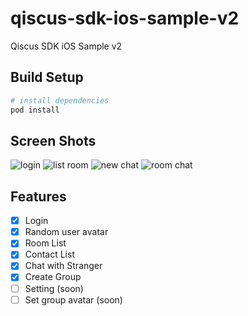 # qiscus-sdk-ios-sample-v2

Qiscus SDK iOS Sample v2

## Build Setup

``` bash
# install dependencies
pod install

```

## Screen Shots

![login](http://res.cloudinary.com/rohmadst/image/upload/c_scale,w_200/v1510472900/ios-sample-app/Simulator_Screen_Shot_-_iPhone_SE_-_2017-11-12_at_14.42.32.png)
![list room](http://res.cloudinary.com/rohmadst/image/upload/c_scale,w_200/v1510472901/ios-sample-app/Simulator_Screen_Shot_-_iPhone_SE_-_2017-11-12_at_14.44.47.png)
![new chat](http://res.cloudinary.com/rohmadst/image/upload/c_scale,w_200/v1510472901/ios-sample-app/Simulator_Screen_Shot_-_iPhone_SE_-_2017-11-12_at_14.44.57.png)
![room chat](http://res.cloudinary.com/rohmadst/image/upload/c_scale,w_200/v1510473578/ios-sample-app/Simulator_Screen_Shot_-_iPhone_SE_-_2017-11-12_at_14.59.18.png)

## Features
- [x] Login
- [x] Random user avatar
- [x] Room List
- [x] Contact List
- [x] Chat with Stranger
- [x] Create Group
- [ ] Setting (soon)
- [ ] Set group avatar (soon)
